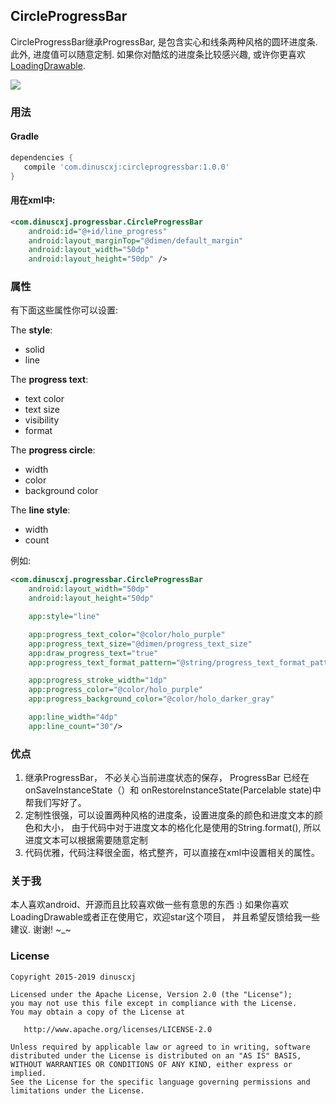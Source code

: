 
## CircleProgressBar
CircleProgressBar继承ProgressBar, 是包含实心和线条两种风格的圆环进度条. 此外, 进度值可以随意定制.
如果你对酷炫的进度条比较感兴趣, 或许你更喜欢 [LoadingDrawable](https://github.com/dinuscxj/LoadingDrawable).

![](https://raw.githubusercontent.com/dinuscxj/CircleProgressBar/master/Preview/CircleProgressBar.gif?width=300)

### 用法

#### Gradle
 ```gradle
 dependencies {
    compile 'com.dinuscxj:circleprogressbar:1.0.0'
 }
 ```

#### 用在xml中:

```xml
<com.dinuscxj.progressbar.CircleProgressBar
	android:id="@+id/line_progress"
	android:layout_marginTop="@dimen/default_margin"
	android:layout_width="50dp"
	android:layout_height="50dp" />
```

### 属性
有下面这些属性你可以设置:

The **style**:

* solid
* line

The **progress text**:

* text color
* text size
* visibility
* format

The **progress circle**:

* width
* color
* background color

The **line style**:

* width
* count

例如:
```xml
<com.dinuscxj.progressbar.CircleProgressBar
	android:layout_width="50dp"
	android:layout_height="50dp"

	app:style="line"

	app:progress_text_color="@color/holo_purple"
	app:progress_text_size="@dimen/progress_text_size"
	app:draw_progress_text="true"
	app:progress_text_format_pattern="@string/progress_text_format_pattern"

	app:progress_stroke_width="1dp"
	app:progress_color="@color/holo_purple"
	app:progress_background_color="@color/holo_darker_gray"

	app:line_width="4dp"
	app:line_count="30"/>
```
### 优点
1. 继承ProgressBar， 不必关心当前进度状态的保存， ProgressBar 已经在onSaveInstanceState（）和 onRestoreInstanceState(Parcelable state)中帮我们写好了。
2. 定制性很强，可以设置两种风格的进度条，设置进度条的颜色和进度文本的颜色和大小， 由于代码中对于进度文本的格化化是使用的String.format(), 所以进度文本可以根据需要随意定制
3. 代码优雅，代码注释很全面，格式整齐，可以直接在xml中设置相关的属性。

### 关于我
本人喜欢android、开源而且比较喜欢做一些有意思的东西 :)
如果你喜欢LoadingDrawable或者正在使用它，欢迎star这个项目， 并且希望反馈给我一些建议. 谢谢! ~_~

### License
    Copyright 2015-2019 dinuscxj

    Licensed under the Apache License, Version 2.0 (the "License");
    you may not use this file except in compliance with the License.
    You may obtain a copy of the License at

       http://www.apache.org/licenses/LICENSE-2.0

    Unless required by applicable law or agreed to in writing, software
    distributed under the License is distributed on an "AS IS" BASIS,
    WITHOUT WARRANTIES OR CONDITIONS OF ANY KIND, either express or implied.
    See the License for the specific language governing permissions and
    limitations under the License.
